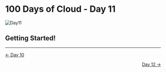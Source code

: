# 100 Days of Cloud - Day 11
![Day11](Day11.jpeg)

## Getting Started!

---

<p align="left"><a href="../Day-10">← Day 10</a></p>
<p align="right"><a href="../Day-12">Day 12 →</a></p>

